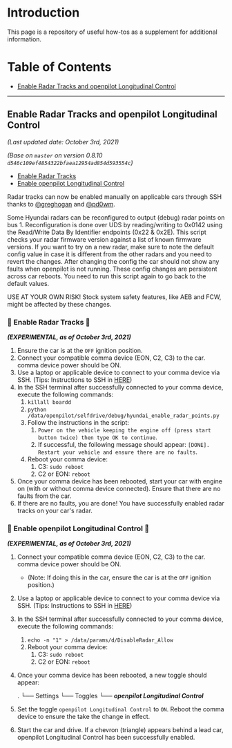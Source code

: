 # Introduction
This page is a repository of useful how-tos as a supplement for additional information.

Table of Contents
=======================

* [Enable Radar Tracks and openpilot Longitudinal Control](#Enable-Radar-Tracks-and-openpilot-Longitudinal-Control)

---

## Enable Radar Tracks and openpilot Longitudinal Control

*(Last updated date: October 3rd, 2021)*

*(Base on `master` on version 0.8.10 `d546c109ef4854322bfaea12954ad854d593554c`)*

* [Enable Radar Tracks](#-Enable-Radar_Tracks-)
* [Enable openpilot Longitudinal Control](#-Enable-openpilot-Longitudinal-Control-)

Radar tracks can now be enabled manually on applicable cars through SSH thanks to [@greghogan](https://github.com/greghogan) and [@pd0wm](https://github.com/pd0wm).

Some Hyundai radars can be reconfigured to output (debug) radar points on bus 1.
Reconfiguration is done over UDS by reading/writing to 0x0142 using the Read/Write Data By Identifier
endpoints (0x22 & 0x2E). This script checks your radar firmware version against a list of known
firmware versions. If you want to try on a new radar, make sure to note the default config value
in case it is different from the other radars and you need to revert the changes.
After changing the config the car should not show any faults when openpilot is not running.
These config changes are persistent across car reboots. You need to run this script again
to go back to the default values.

USE AT YOUR OWN RISK! Stock system safety features, like AEB and FCW, might be affected by these changes.

### 🚨 Enable Radar Tracks 🚨

***(EXPERIMENTAL, as of October 3rd, 2021)***

1. Ensure the car is at the `OFF` ignition position.
2. Connect your compatible comma device (EON, C2, C3) to the car. comma device power should be ON.
3. Use a laptop or applicable device to connect to your comma device via SSH. (Tips: Instructions to SSH in [HERE](https://github.com/commaai/openpilot/wiki/SSH))
4. In the SSH terminal after successfully connected to your comma device, execute the following commands:
    1. ```killall boardd```
    2. `python /data/openpilot/selfdrive/debug/hyundai_enable_radar_points.py`
    3. Follow the instructions in the script:
        1. `Power on the vehicle keeping the engine off (press start button twice) then type OK to continue`.
        2. If successful, the following message should appear: `[DONE]. Restart your vehicle and ensure there are no faults`.
    4. Reboot your comma device:
        1. C3: `sudo reboot`
        2. C2 or EON: `reboot`
5. Once your comma device has been rebooted, start your car with engine on (with or without comma device connected). Ensure that there are no faults from the car.
6. If there are no faults, you are done! You have successfully enabled radar tracks on your car's radar.

### 🚨 Enable openpilot Longitudinal Control 🚨

***(EXPERIMENTAL, as of October 3rd, 2021)***

1. Connect your compatible comma device (EON, C2, C3) to the car. comma device power should be ON.
    * (Note: If doing this in the car, ensure the car is at the `OFF` ignition position.)
2. Use a laptop or applicable device to connect to your comma device via SSH. (Tips: Instructions to SSH in [HERE](https://github.com/commaai/openpilot/wiki/SSH))
3. In the SSH terminal after successfully connected to your comma device, execute the following commands:
    1. ```echo -n "1" > /data/params/d/DisableRadar_Allow```
    2. Reboot your comma device:
        1. C3: `sudo reboot`
        2. C2 or EON: `reboot`
4. Once your comma device has been rebooted, a new toggle should appear:


    .
    └── Settings
        └── Toggles
            └── ***openpilot Longitudinal Control***

5. Set the toggle `openpilot Longitudinal Control` to `ON`. Reboot the comma device to ensure the take the change in effect.
6. Start the car and drive. If a chevron (triangle) appears behind a lead car, openpilot Longitudinal Control has been successfully enabled.